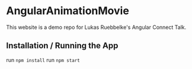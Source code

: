 # AngularAnimationMovie
This website is a demo repo for Lukas Ruebbelke's Angular Connect Talk.

## Installation / Running the App
run `npm install`
run `npm start`
